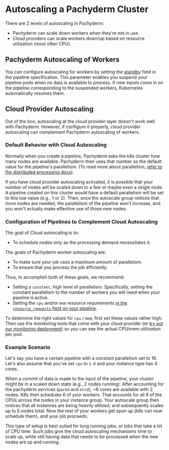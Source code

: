 # Autoscaling a Pachyderm Cluster

There are 2 levels of autoscaling in Pachyderm:

-   Pachyderm can scale down workers when they're not in use.
-   Cloud providers can scale workers down/up based on resource utilization
    (most often CPU).

## Pachyderm Autoscaling of Workers

You can configure autoscaling for workers by setting the
[standby](../../../reference/pipeline_spec#standby-optional) field in the
pipeline specification. This parameter enables you suspend your pipeline pods
when no data is available to process. If new inputs come in on the pipeline
corresponding to the suspended workers, Kubernetes automatically resumes them.

## Cloud Provider Autoscaling

Out of the box, autoscaling at the cloud provider layer doesn't work well with
Pachyderm. However, if configure it properly, cloud provider autoscaling can
complement Pachyderm autoscaling of workers.

### Default Behavior with Cloud Autoscaling

Normally when you create a pipeline, Pachyderm asks the k8s cluster how many
nodes are available. Pachyderm then uses that number as the default value for
the pipeline's parallelism. (To read more about parallelism,
[refer to the distributed processing docs](../../concepts/advanced-concepts/distributed_computing.md)).

If you have cloud provider autoscaling activated, it is possible that your
number of nodes will be scaled down to a few or maybe even a single node. A
pipeline created on this cluster would have a default parallelism will be set to
this low value (e.g., 1 or 2). Then, once the autoscale group notices that more
nodes are needed, the parallelism of the pipeline won't increase, and you won't
actually make effective use of those new nodes.

### Configuration of Pipelines to Complement Cloud Autoscaling

The goal of Cloud autoscaling is to:

-   To schedule nodes only as the processing demand necessitates it.

The goals of Pachyderm worker autoscaling are:

-   To make sure your job uses a maximum amount of parallelism.
-   To ensure that you process the job efficiently.

Thus, to accomplish both of these goals, we recommend:

-   Setting a `constant`, high level of parallelism. Specifically, setting the
    constant parallelism to the number of workers you will need when your
    pipeline is active.
-   Setting the `cpu` and/or `mem` resource requirements
    [in the `resource_requests` field on your pipeline](../../../reference/pipeline_spec#resource-requests-optional).

To determine the right values for `cpu` / `mem`, first set these values rather
high. Then use the monitoring tools that come with your cloud provider (or
[try out our monitoring deployment](https://github.com/pachyderm/pachyderm/blob/master/Makefile#L330))
so you can see the actual CPU/mem utilization per pod.

### Example Scenario

Let's say you have a certain pipeline with a constant parallelism set to 16.
Let's also assume that you've set `cpu` to `1.0` and your instance type has 4
cores.

When a commit of data is made to the input of the pipeline, your cluster might
be in a scaled down state (e.g., 2 nodes running). After accounting for the
pachyderm services (`pachd` and `etcd`), ~6 cores are available with 2 nodes.
K8s then schedules 6 of your workers. That accounts for all 8 of the CPUs across
the nodes in your instance group. Your autoscale group then notices that all
instances are being heavily utilized, and subsequently scales up to 5 nodes
total. Now the rest of your workers get spun up (k8s can now schedule them), and
your job proceeds.

This type of setup is best suited for long running jobs, or jobs that take a lot
of CPU time. Such jobs give the cloud autoscaling mechanisms time to scale up,
while still having data that needs to be processed when the new nodes are up and
running.
